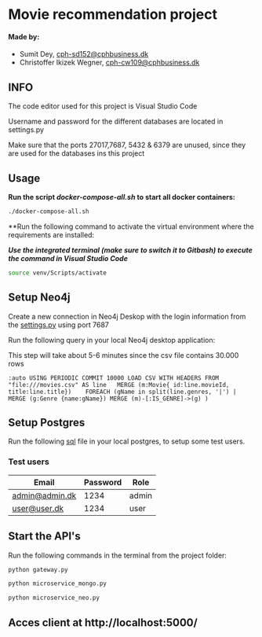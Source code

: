 # Movie recommendation project
#### Made by: ####

* Sumit Dey, cph-sd152@cphbusiness.dk
* Christoffer Ikizek Wegner, cph-cw109@cphbusiness.dk 

## INFO
The code editor used for this project is Visual Studio Code

Username and password for the different databases are located in settings.py

Make sure that the ports 27017,7687, 5432 & 6379 are unused, since they are used for the databases ins this project
## Usage

**Run the script *docker-compose-all.sh* to start all docker containers:**

```bash
./docker-compose-all.sh
```


**Run the following command to activate the virtual environment where the requirements are installed: 

***Use the integrated terminal (make sure to switch it to Gitbash) to execute the command in Visual Studio Code***

```bash
source venv/Scripts/activate
```
## Setup Neo4j
Create a new connection in Neo4j Deskop with the login information from the [settings.py](https://github.com/dofinator/db_eksamen_22/blob/master/project/settings.py)
using port 7687

Run the following query in your local Neo4j desktop application: 

This step will take about 5-6 minutes since the csv file contains 30.000 rows

`:auto USING PERIODIC COMMIT 10000
LOAD CSV WITH HEADERS FROM "file:///movies.csv" AS line  
MERGE (m:Movie{ id:line.movieId, title:line.title})   
FOREACH (gName in split(line.genres, '|') | MERGE (g:Genre {name:gName}) MERGE (m)-[:IS_GENRE]->(g) )`

## Setup Postgres
Run the following [sql](https://github.com/dofinator/db_eksamen_22/blob/master/create_tables.sql) file in your local postgres, to setup some test users.
### Test users
| Email     | Password | Role |
| ----------- | ----------- | ----------- 
| admin@admin.dk      | 1234       | admin |
| user@user.dk   | 1234       | user |


## Start the API's
Run the following commands in the terminal from the project folder:

```bash
python gateway.py
```

```bash
python microservice_mongo.py
```

```bash
python microservice_neo.py
```
## Acces client at http://localhost:5000/
